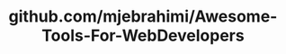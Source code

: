 ---
layout: post
title: github.com/mjebrahimi/Awesome-Tools-For-WebDevelopers
categories: link
tags: [انگلیسی, برنامه‌نویسی]
---